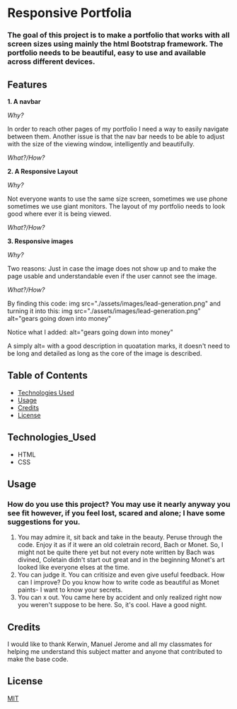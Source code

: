 # Responsive Portfolia
<!--  
theres a section in the good read me example that says "At a minimum, your project README needs a title and a short description explaining the what, why, and how. What was your motivation? Why did you build this project? (Note: The answer is not "Because it was a homework assignment.") What problem does it solve? What did you learn? What makes your project stand out? If your project has a lot of features, consider adding a heading called "Features" and listing them here."
<!-- Functional, deployed application
GitHub repository with README describing the project
Navbar must be consistent on each page.
Navbar on each page must contain links to Home/About, Contact, and Portfolio pages.
All links must work.
Must use semantic html.
Each page must have valid and correct HTML. (use a validation service)
Must contain your personalized information. (bio, name, images, links to social media, etc.)
Must properly utilize Bootstrap components and grid system -->


### The goal of this project is to make a portfolio that works with all screen sizes using mainly the html Bootstrap framework. The portfolio needs to be beautiful, easy to use and available across different devices.  
## Features 


__1. A navbar__
 
_Why?_

In order to reach other pages of my portfolio I need a way to easily navigate between them. Another issue is that the nav bar needs to be able to adjust with the size of the viewing window, intelligently and beautifully. 

_What?/How?_



__2. A Responsive Layout__

_Why?_

Not everyone wants to use the same size screen, sometimes we use phone sometimes we use giant monitors. The layout of my portfolio needs to look good where ever it is being viewed.

_What?/How?_

 

__3. Responsive images__

_Why?_

Two reasons: Just in case the image does not show up and to make the page usable and understandable even if the user cannot see the image. 



_What?/How?_

By finding this code:
img src="./assets/images/lead-generation.png" and turning it into this:
img src="./assets/images/lead-generation.png" alt="gears going down into money"

Notice what I added: alt="gears going down into money"
    
A simply alt= with a good description in quoatation marks, it doesn't need to be long and detailed as long as the core of the image is described. 
    

## Table of Contents

* [Technologies Used](Technologies_Used)
* [Usage](Usage)
* [Credits](Credits)
* [License](License)

## Technologies_Used
* HTML 
* CSS

## Usage
### How do you use this project? You may use it nearly anyway you see fit however, if you feel lost, scared and alone; I have some suggestions for you. 
 1. You may admire it, sit back and take in the beauty. Peruse through the code. Enjoy it as if it were an old coletrain record, Bach or Monet. So, I might not be quite there yet but not every note written by Bach was divined, Coletain didn't start out great and in the beginning Monet's art looked like everyone elses at the time.
 2. You can judge it. You can critisize and even give useful feedback. How can I improve? Do you know how to write code as beautiful as Monet paints- I want to know your secrets.
 3. You can x out. You came here by accident and only realized right now you weren't suppose to be here. So, it's cool. Have a good night. 

 ## Credits

I would like to thank Kerwin, Manuel Jerome and all my classmates for helping me understand this subject matter and anyone that contributed to make the base code.

## License
[MIT](https://choosealicense.com/licenses/mit/)



